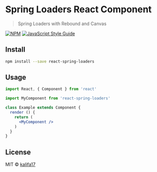 # Spring Loaders React Component

> Spring Loaders with Rebound and Canvas

[![NPM](https://img.shields.io/npm/v/react-spring-loaders.svg)](https://www.npmjs.com/package/react-spring-loaders) [![JavaScript Style Guide](https://img.shields.io/badge/code_style-standard-brightgreen.svg)](https://standardjs.com)

## Install

```bash
npm install --save react-spring-loaders
```

## Usage

```jsx
import React, { Component } from 'react'

import MyComponent from 'react-spring-loaders'

class Example extends Component {
  render () {
    return (
      <MyComponent />
    )
  }
}
```

## License

MIT © [kalifa17](https://github.com/kalifa17)
